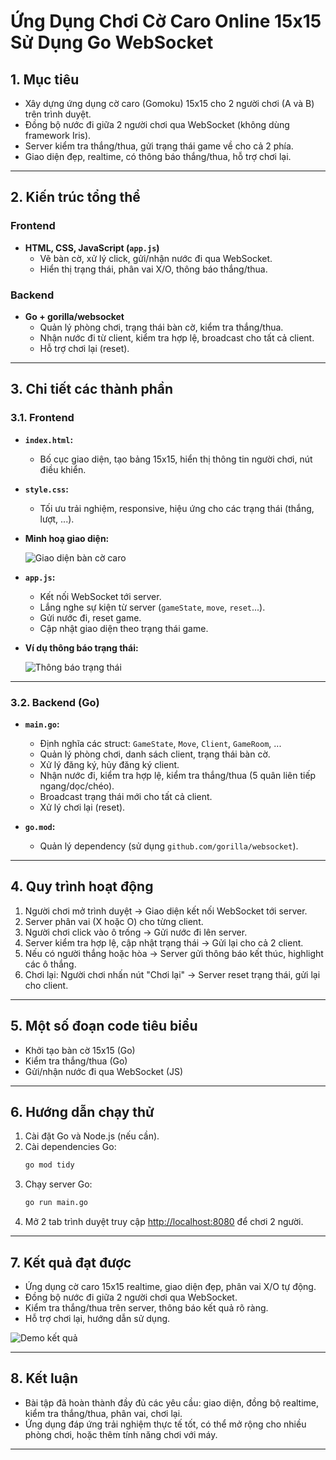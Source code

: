 # Ứng Dụng Chơi Cờ Caro Online 15x15 Sử Dụng Go WebSocket

## 1. Mục tiêu

- Xây dựng ứng dụng cờ caro (Gomoku) 15x15 cho 2 người chơi (A và B) trên trình duyệt.
- Đồng bộ nước đi giữa 2 người chơi qua WebSocket (không dùng framework Iris).
- Server kiểm tra thắng/thua, gửi trạng thái game về cho cả 2 phía.
- Giao diện đẹp, realtime, có thông báo thắng/thua, hỗ trợ chơi lại.

---

## 2. Kiến trúc tổng thể

### Frontend

- **HTML, CSS, JavaScript (`app.js`)**
    - Vẽ bàn cờ, xử lý click, gửi/nhận nước đi qua WebSocket.
    - Hiển thị trạng thái, phân vai X/O, thông báo thắng/thua.

### Backend

- **Go + gorilla/websocket**
    - Quản lý phòng chơi, trạng thái bàn cờ, kiểm tra thắng/thua.
    - Nhận nước đi từ client, kiểm tra hợp lệ, broadcast cho tất cả client.
    - Hỗ trợ chơi lại (reset).

---

## 3. Chi tiết các thành phần

### 3.1. Frontend

- **`index.html`:**  
    - Bố cục giao diện, tạo bảng 15x15, hiển thị thông tin người chơi, nút điều khiển.

- **`style.css`:**  
    - Tối ưu trải nghiệm, responsive, hiệu ứng cho các trạng thái (thắng, lượt, ...).

- **Minh hoạ giao diện:**

    ![Giao diện bàn cờ caro](https://github.com/user-attachments/assets/221ca039-fc1c-4320-944a-b0f9fd680f39)

- **`app.js`:**  
    - Kết nối WebSocket tới server.
    - Lắng nghe sự kiện từ server (`gameState`, `move`, `reset`...).
    - Gửi nước đi, reset game.
    - Cập nhật giao diện theo trạng thái game.

- **Ví dụ thông báo trạng thái:**

    ![Thông báo trạng thái](https://github.com/user-attachments/assets/90e3cbaa-3c55-41ad-8bf1-8738743804af)

---

### 3.2. Backend (Go)

- **`main.go`:**  
    - Định nghĩa các struct: `GameState`, `Move`, `Client`, `GameRoom`, ...
    - Quản lý phòng chơi, danh sách client, trạng thái bàn cờ.
    - Xử lý đăng ký, hủy đăng ký client.
    - Nhận nước đi, kiểm tra hợp lệ, kiểm tra thắng/thua (5 quân liên tiếp ngang/dọc/chéo).
    - Broadcast trạng thái mới cho tất cả client.
    - Xử lý chơi lại (reset).

- **`go.mod`:**  
    - Quản lý dependency (sử dụng `github.com/gorilla/websocket`).

---

## 4. Quy trình hoạt động

1. Người chơi mở trình duyệt → Giao diện kết nối WebSocket tới server.
2. Server phân vai (X hoặc O) cho từng client.
3. Người chơi click vào ô trống → Gửi nước đi lên server.
4. Server kiểm tra hợp lệ, cập nhật trạng thái → Gửi lại cho cả 2 client.
5. Nếu có người thắng hoặc hòa → Server gửi thông báo kết thúc, highlight các ô thắng.
6. Chơi lại: Người chơi nhấn nút "Chơi lại" → Server reset trạng thái, gửi lại cho client.

---

## 5. Một số đoạn code tiêu biểu

- Khởi tạo bàn cờ 15x15 (Go)
- Kiểm tra thắng/thua (Go)
- Gửi/nhận nước đi qua WebSocket (JS)

---

## 6. Hướng dẫn chạy thử

1. Cài đặt Go và Node.js (nếu cần).
2. Cài dependencies Go:  
   ```bash
   go mod tidy
   ```
3. Chạy server Go:  
   ```bash
   go run main.go
   ```
4. Mở 2 tab trình duyệt truy cập [http://localhost:8080](http://localhost:8080) để chơi 2 người.

---

## 7. Kết quả đạt được

- Ứng dụng cờ caro 15x15 realtime, giao diện đẹp, phân vai X/O tự động.
- Đồng bộ nước đi giữa 2 người chơi qua WebSocket.
- Kiểm tra thắng/thua trên server, thông báo kết quả rõ ràng.
- Hỗ trợ chơi lại, hướng dẫn sử dụng.

![Demo kết quả](https://github.com/user-attachments/assets/2f620fda-bc05-447d-aae0-2a518ba3fc00)

---

## 8. Kết luận

- Bài tập đã hoàn thành đầy đủ các yêu cầu: giao diện, đồng bộ realtime, kiểm tra thắng/thua, phân vai, chơi lại.
- Ứng dụng đáp ứng trải nghiệm thực tế tốt, có thể mở rộng cho nhiều phòng chơi, hoặc thêm tính năng chơi với máy.

---
